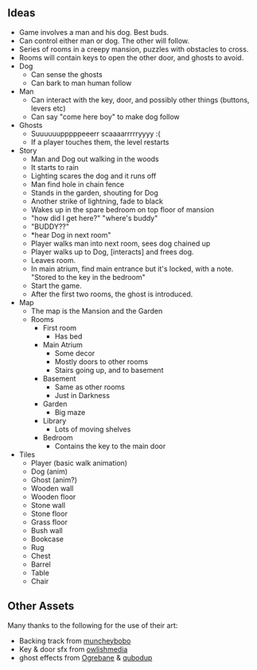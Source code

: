 ## Ideas

- Game involves a man and his dog. Best buds.
- Can control either man or dog. The other will follow.
- Series of rooms in a creepy mansion, puzzles with obstacles to cross.
- Rooms will contain keys to open the other door, and ghosts to avoid.
- Dog
  - Can sense the ghosts
  - Can bark to man human follow
- Man
  - Can interact with the key, door, and possibly other things (buttons, levers etc)
  - Can say "come here boy" to make dog follow
- Ghosts
  - Suuuuuupppppeeerr scaaaarrrrryyyy :(
  - If a player touches them, the level restarts
- Story
  - Man and Dog out walking in the woods
  - It starts to rain
  - Lighting scares the dog and it runs off
  - Man find hole in chain fence
  - Stands in the garden, shouting for Dog
  - Another strike of lightning, fade to black
  - Wakes up in the spare bedroom on top floor of mansion
  - "how did I get here?" "where's buddy"
  - "BUDDY??"
  - *hear Dog in next room"
  - Player walks man into next room, sees dog chained up
  - Player walks up to Dog, [interacts] and frees dog.
  - Leaves room.
  - In main atrium, find main entrance but it's locked, with a note. "Stored to the key in the bedroom"
  - Start the game.
  - After the first two rooms, the ghost is introduced.
- Map
  - The map is the Mansion and the Garden
  - Rooms
    - First room
      - Has bed
    - Main Atrium
      - Some decor
      - Mostly doors to other rooms
      - Stairs going up, and to basement
    - Basement
      - Same as other rooms
      - Just in Darkness
    - Garden
      - Big maze
    - Library
      - Lots of moving shelves
    - Bedroom
      - Contains the key to the main door
- Tiles
  - Player (basic walk animation)
  - Dog (anim)
  - Ghost (anim?)
  - Wooden wall
  - Wooden floor
  - Stone wall
  - Stone floor
  - Grass floor
  - Bush wall
  - Bookcase
  - Rug
  - Chest
  - Barrel
  - Table
  - Chair

## Other Assets

Many thanks to the following for the use of their art:

- Backing track from [muncheybobo](https://opengameart.org/content/winter)
- Key & door sfx from [owlishmedia](https://opengameart.org/content/202-more-sound-effects)
- ghost effects from [Ogrebane](https://opengameart.org/content/ghost) & [qubodup](https://opengameart.org/content/ghost-monster-voice-moaning-growling)